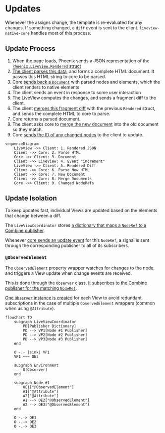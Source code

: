 # Updates
Whenever the assigns change, the template is re-evaluated for any changes. If something changed, a `diff` event is sent to the client. `liveview-native-core` handles most of this process.

## Update Process
1. When the page loads, Phoenix sends a JSON representation of the [`Phoenix.LiveView.Rendered` struct](https://hexdocs.pm/phoenix_live_view/Phoenix.LiveView.Engine.html#module-phoenix-liveview-rendered)
2. [The client parses this data](https://github.com/liveview-native/liveview-client-swiftui/blob/0e0fc6bbe5e95ef308e51551af0889acb09b87b3/Sources/LiveViewNative/Coordinators/LiveViewCoordinator.swift#L380), and forms a complete HTML document. It passes this HTML string to core to be parsed.
3. Core [sends back a `Document`](https://github.com/liveview-native/liveview-client-swiftui/blob/0e0fc6bbe5e95ef308e51551af0889acb09b87b3/Sources/LiveViewNative/Coordinators/LiveViewCoordinator.swift#L381) with parsed nodes and elements, which the client renders to native elements
4. The client sends an event in response to some user interaction
5. The LiveView computes the changes, and sends a fragment diff to the client.
6. The client [merges this fragment diff](https://github.com/liveview-native/liveview-client-swiftui/blob/0e0fc6bbe5e95ef308e51551af0889acb09b87b3/Sources/LiveViewNative/Coordinators/LiveViewCoordinator.swift#L192) with the previous `Rendered` struct, and sends the complete HTML to core to parse.
7. Core returns a parsed document.
8. The client asks core to [merge the new document](https://github.com/liveview-native/liveview-client-swiftui/blob/0e0fc6bbe5e95ef308e51551af0889acb09b87b3/Sources/LiveViewNative/Coordinators/LiveViewCoordinator.swift#L193) into the old document so they match.
9. Core [sends the ID of any changed nodes](https://github.com/liveview-native/liveview-client-swiftui/blob/9895c3b16d84a2683dcb1f127994be6c1bdf4919/Sources/LiveViewNative/Coordinators/LiveViewCoordinator.swift#L390-L406) to the client to update.

```mermaid
sequenceDiagram
    LiveView ->> Client: 1. Rendered JSON
    Client ->> Core: 2. Parse HTML
    Core ->> Client: 3. Document
    Client ->> LiveView: 4. Event "increment"
    LiveView ->> Client: 5. Rendered Diff
    Client ->> Core: 6. Parse New HTML
    Client ->> Core: 7. New Document
    Client ->> Core: 8. Merge Documents
    Core ->> Client: 9. Changed NodeRefs
```

## Update Isolation
To keep updates fast, individual Views are updated based on the elements that change between a diff.

The `LiveViewCoordinator` stores [a dictionary that maps a `NodeRef` to a Combine publisher](https://github.com/liveview-native/liveview-client-swiftui/blob/9895c3b16d84a2683dcb1f127994be6c1bdf4919/Sources/LiveViewNative/Coordinators/LiveViewCoordinator.swift#L41).

Whenever [core sends an update event](https://github.com/liveview-native/liveview-client-swiftui/blob/9895c3b16d84a2683dcb1f127994be6c1bdf4919/Sources/LiveViewNative/Coordinators/LiveViewCoordinator.swift#L390-L406) for this `NodeRef`, a signal is sent through the corresponding publisher to all of its subscribers.

### `@ObservedElement`
The `ObservedElement` property wrapper watches for changes to the node, and triggers a View update when change events are received.

This is done through the `Observer` class. [It subscribes to the Combine publisher for the matching `NodeRef`](https://github.com/liveview-native/liveview-client-swiftui/blob/9895c3b16d84a2683dcb1f127994be6c1bdf4919/Sources/LiveViewNative/Property%20Wrappers/ObservedElement.swift#L120-L123).

[One `Observer` instance is created](https://github.com/liveview-native/liveview-client-swiftui/blob/9895c3b16d84a2683dcb1f127994be6c1bdf4919/Sources/LiveViewNative/ViewTree.swift#L52) for each View to avoid redundant subscriptions in the case of multiple `ObservedElement` wrappers (common when using `@Attribute`).

```mermaid
flowchart TD
    subgraph LiveViewCoordinator
        PD[Publisher Dictionary]
        PD --> VP1[Node #1 Publisher]
        PD --> VP2[Node #2 Publisher]
        PD --> VP3[Node #3 Publisher]
    end

    O -.- |sink| VP1
    VP1 ~~~ OE3

    subgraph Environment
        O[Observer]
    end

    subgraph Node #1
        OE1["@ObservedElement"]
        A1["@Attribute"]
        A2["@Attribute"]
        A1 --> OE2["@ObservedElement"]
        A2 --> OE3["@ObservedElement"]
    end

    O -.-> OE1
    O -.-> OE2
    O -.-> OE3
```